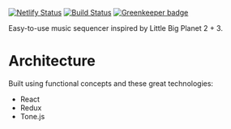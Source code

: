 [![Netlify Status](https://api.netlify.com/api/v1/badges/585d4f2a-ebb5-4f13-99db-a6328c5370dd/deploy-status)](https://app.netlify.com/sites/ariaapp/deploys)
[![Build Status](https://travis-ci.org/aria-app/aria.svg?branch=master)](https://travis-ci.org/aria-app/aria)
[![Greenkeeper badge](https://badges.greenkeeper.io/aria-app/aria.svg)](https://greenkeeper.io/)

Easy-to-use music sequencer inspired by Little Big Planet 2 + 3.

# Architecture

Built using functional concepts and these great technologies:

- React
- Redux
- Tone.js
